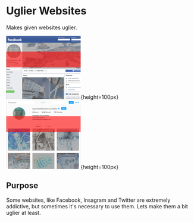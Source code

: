 # Uglier Websites
Makes given websites uglier.

![Screenshot of the uglified Facebook](https://raw.githubusercontent.com/trustedtomato/uglier-websites/master/screenshots/facebook-small.png){height=100px}
![Screenshot of the uglified Instagram](https://raw.githubusercontent.com/trustedtomato/uglier-websites/master/screenshots/instagram-small.png){height=100px}

## Purpose
Some websites, like Facebook, Insagram and Twitter are extremely addictive, but sometimes it's necessary to use them. 
Lets make them a bit uglier at least.

